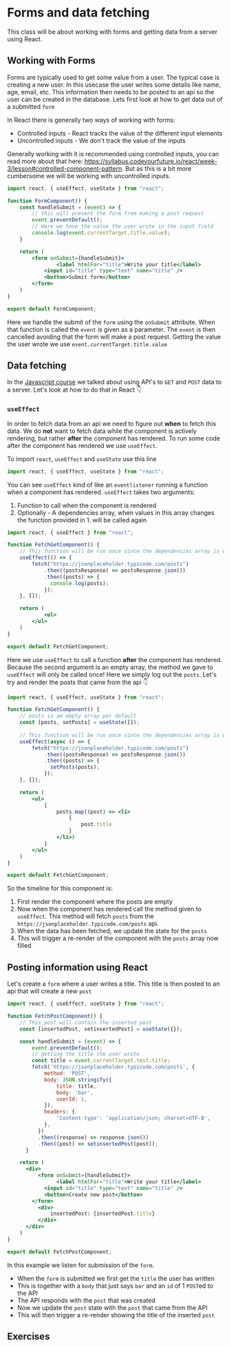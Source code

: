 # Forms and data fetching

This class will be about working with forms and getting data from a server using React. 



## Working with Forms

Forms are typically used to get some value from a user. The typical case is creating a new user. In this usecase the user writes some details like name, age, email, etc. This information then needs to be posted to an api so the user can be created in the database. Lets first look at how to get data out of a submitted `form`

In React there is generally two ways of working with forms:

- Controlled inputs - React tracks the value of the different input elements
- Uncontrolled inputs - We don't track the value of the inputs

Generally working with it is recommended using controlled inputs, you can read more about that here: https://syllabus.codeyourfuture.io/react/week-3/lesson#controlled-component-pattern. But as this is a bit more cumbersome we will be working with uncontrolled inputs. 



```jsx
import react, { useEffect, useState } from "react";

function FormComponent() {
    const handleSubmit = (event) => {
      	// this will prevent the form from making a post request
        event.preventDefault();
      	// Here we have the value the user wrote in the input field
        console.log(event.currentTarget.title.value);
    }

    return (
        <form onSubmit={handleSubmit}>
        		<label htmlFor="title">Write your title</label>
            <input id="title" type="text" name="title" />
            <button>Submit form</button>
        </form>
    )
}

export default FormComponent;
```

Here we handle the submit of the `form` using the `onSubmit` attribute. When that function is called the `event` is given as a parameter. The `event` is then cancelled avoiding that the form will make a post request. Getting the value the user wrote we use `event.currentTarget.title.value`





## Data fetching

In the [Javascript course](../javascript/apis.md) we talked about using API's to `GET` and `POST` data to a server. Let's look at how to do that in React 👇



### `useEffect`

In order to fetch data from an api we need to figure out **when** to fetch this data. We do **not** want to fetch data while the component is actively rendering, but rather **after** the component has rendered. To run some code after the component has rendered we use `useEffect`. 

To import `react`, `useEffect` and `useState`  use this line

```js
import react, { useEffect, useState } from "react";
```



You can see `useEffect` kind of like an `eventlistener` running a function when a component has rendered.  `useEffect` takes two arguments:

1. Function to call when the component is rendered
2. Optionally - A dependencies array, when values in this array changes the function provided in 1. will be called again

```jsx
import react, { useEffect } from "react";

function FetchGetComponent() {
  	// This function will be run once since the dependencies array is empty
    useEffect(() => {
        fetch("https://jsonplaceholder.typicode.com/posts")
            .then((postsResponse) => postsResponse.json())
            .then((posts) => {
              console.log(posts);
            });
    }, []);

    return (
    		<ul>
      	</ul>
    )
}

export default FetchGetComponent;
```

Here we use `useEffect` to call a function **after** the component has rendered. Because the second argument is an empty array, the method we gave to `useEffect` will only be called once! Here we simply log out the `posts`. Let's try and render the posts that came from the api 👇



```jsx
import react, { useEffect, useState } from "react";

function FetchGetComponent() {
  	// posts is am empty array per default
    const [posts, setPosts] = useState([]);
  
  	// This function will be run once since the dependencies array is empty
    useEffect(async () => {
        fetch("https://jsonplaceholder.typicode.com/posts")
            .then((postsResponse) => postsResponse.json())
            .then((posts) => {
              setPosts(posts);
            });
    }, []);

    return (
        <ul>
            {
                posts.map((post) => <li>
                    {
                        post.title
                    }
                </li>)
            }
        </ul>
    )
}

export default FetchGetComponent;
```

So the timeline for this component is:

1. First render the component where the posts are empty
2. Now when the component has rendered call the method given to `useEffect`. This method will fetch `posts` from the `https://jsonplaceholder.typicode.com/posts` api. 
3. When the data has been fetched, we update the state for the `posts`
4. This will trigger a re-render of the component with the `posts` array now filled



## Posting information using React

Let's create a `form` where a user writes a title. This title is then posted to an api that will create a new `post`

```jsx
import react, { useEffect, useState } from "react";

function FetchPostComponent() {
  	// This post will contain the inserted post
    const [insertedPost, setinsertedPost] = useState({});

    const handleSubmit = (event) => {
        event.preventDefault();
        // getting the title the user wrote
        const title = event.currentTarget.test.title;
        fetch('https://jsonplaceholder.typicode.com/posts', {
            method: 'POST',
            body: JSON.stringify({
                title: title,
                body: 'bar',
                userId: 1,
            }),
            headers: {
                'Content-type': 'application/json; charset=UTF-8',
            },
       	  })
          .then((response) => response.json())
          .then((post) => setinsertedPost(post));
      }

    return (
      <div>
          <form onSubmit={handleSubmit}>
        		<label htmlFor="title">Write your title</label>
            <input id="title" type="text" name="title" />
            <button>Create new post</button>
        </form>
          <div>
              insertedPost: {insertedPost.title}
          </div>
      </div>
    )
}

export default FetchPostComponent;
```

In this example we listen for submission of the `form`. 

- When the `form` is submitted we first get the `title` the user has written
- This is together with a `body` that just says `bar` and an `id` of 1 `POST`ed to the API
- The API responds with the `post` that was created
- Now we update the `post` state with the `post` that came from the API
- This will then trigger a re-render showing the title of the inserted `post`



## Exercises











